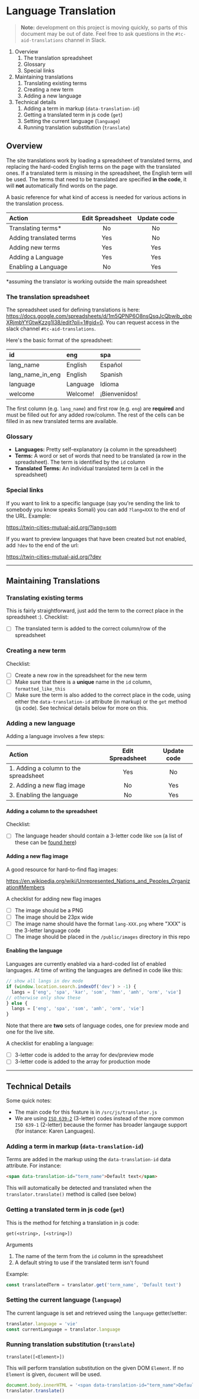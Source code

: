 # Language Translation

> **Note:** development on this project is moving quickly, so parts of this document may be out of date. Feel free to ask questions in the `#tc-aid-translations` channel in Slack.

1. Overview
   1. The translation spreadsheet
   2. Glossary
   3. Special links
2. Maintaining translations
   1. Translating existing terms
   2. Creating a new term
   3. Adding a new language
3. Technical details
   1. Adding a term in markup (`data-translation-id`)
   2. Getting a translated term in js code (`get`)
   3. Setting the current language (`language`)
   4. Running translation substitution (`translate`)

## Overview

The site translations work by loading a spreadsheet of translated terms, and replacing the hard-coded English terms on the page with the translated ones. If a translated term is missing in the spreadsheet, the English term will be used. The terms that need to be translated are specified **in the code**, it will **not** automatically find words on the page. 

A basic reference for what kind of access is needed for various actions in the translation process. 

| Action | Edit Spreadsheet | Update code |
| :-----------------| :-: | :-: |
| Translating terms* | No | No |
| Adding translated terms | Yes | No |
| Adding new terms | Yes | Yes | 
| Adding a Language | Yes | Yes | 
| Enabling a Language | No | Yes |

*assuming the translator is working outside the main spreadsheet

### The translation spreadsheet

The spreadsheet used for defining translations is here: https://docs.google.com/spreadsheets/d/1m5QPNP6O8nsQsqJcQbwib_obpXRjmbYYGtwKzzg1l38/edit?pli=1#gid=0. You can request access in the slack channel `#tc-aid-translations`.

Here's the basic format of the spreadsheet:

| id | eng | spa | 
| :--------- | :-------- |:--------- |
| lang_name | English | Español |
| lang_name_in_eng | English | Spanish |
| language | Language | Idioma |
| welcome | Welcome! | ¡Bienvenidos! |

The first column (e.g. `lang_name`) and first row (e.g. `eng`) are **required** and must be filled out for any added row/column. The rest of the cells can be filled in as new translated terms are available.

### Glossary

 * **Languages:** Pretty self-explanatory (a column in the spreadsheet)
 * **Terms:** A word or set of words that need to be translated (a row in the spreadsheet). The term is identified by the `id` column
 * **Translated Terms:** An individual translated term (a cell in the spreadsheet)

### Special links

If you want to link to a specific language (say you're sending the link to somebody you know speaks Somali) you can add `?lang=XXX` to the end of the URL. Example: 

https://twin-cities-mutual-aid.org/?lang=som

If you want to preview languages that have been created but not enabled, add `?dev` to the end of the url:

https://twin-cities-mutual-aid.org/?dev

---

## Maintaining Translations

### Translating existing terms

This is fairly straightforward, just add the term to the correct place in the spreadsheet :). Checklist:

 - [ ] The translated term is added to the correct column/row of the spreadsheet

### Creating a new term

Checklist:

 - [ ] Create a new row in the spreadsheet for the new term
 - [ ] Make sure that there is a **unique** name in the `id` column, `formatted_like_this`
 - [ ] Make sure the term is also added to the correct place in the code, using either the `data-translation-id` attribute (in markup) or the `get` method (js code). See technical details below for more on this.

### Adding a new language

Adding a language involves a few steps:

| Action | Edit Spreadsheet | Update code |
| :-----------------| :-: | :-: |
| 1. Adding a column to the spreadsheet | Yes | No |
| 2. Adding a new flag image | No | Yes |
| 3. Enabling the language | No | Yes | 

#### Adding a column to the spreadsheet

Checklist:

 - [ ] The language header should contain a 3-letter code like `som` (a list of these can be [found here](https://en.wikipedia.org/wiki/List_of_ISO_639-2_codes)) 

#### Adding a new flag image

A good resource for hard-to-find flag images:

https://en.wikipedia.org/wiki/Unrepresented_Nations_and_Peoples_Organization#Members

A checklist for adding new flag images

 - [ ] The image should be a PNG
 - [ ] The image should be 23px wide
 - [ ] The image name should have the format `lang-XXX.png` where "XXX" is the 3-letter language code
 - [ ] The image should be placed in the `/public/images` directory in this repo

#### Enabling the language

Languages are currently enabled via a hard-coded list of enabled languages. At time of writing the languages are defined in code like this:

```js
// show all langs in dev mode
if (window.location.search.indexOf('dev') > -1) {
  langs = ['eng', 'spa', 'kar', 'som', 'hmn', 'amh', 'orm', 'vie']
// otherwise only show these
} else {
  langs = ['eng', 'spa', 'som', 'amh', 'orm', 'vie']
}
```

Note that there are **two** sets of language codes, one for preview mode and one for the live site.

A checklist for enabling a language:

 - [ ] 3-letter code is added to the array for dev/preview mode
 - [ ] 3-letter code is added to the array for production mode

---

## Technical Details

Some quick notes:

 * The main code for this feature is in `/src/js/translator.js`
 * We are using [`ISO 639-2`](https://en.wikipedia.org/wiki/List_of_ISO_639-2_codes) (3-letter) codes instead of the more common `ISO 639-1` (2-letter) because the former has broader langauge support (for instance: Karen Languages).

 ### Adding a term in markup (`data-translation-id`)

 Terms are added in the markup using the `data-translation-id` data attribute. For instance:

 ```html
 <span data-translation-id="term_name">Default text</span>
 ```
This will automatically be detected and translated when the `translator.translate()` method is called (see below)

 ### Getting a translated term in js code (`get`)

 This is the method for fetching a translation in js code:

`get(<string>, [<string>])`

Arguments

1. The name of the term from the `id` column in the spreadsheet
2. A default string to use if the translated term isn't found

Example:


 ```js
const translatedTerm = translator.get('term_name', 'Default text')
 ```

### Setting the current language (`language`)

The current language is set and retrieved using the `language` getter/setter:

```js
translator.language = 'vie'
const currentLanguage = translator.language
```

### Running translation substitution (`translate`)

`translate([<Element>])`

This will perform translation substitution on the given DOM `Element`. If no `Element` is given, `document` will be used.

```js
document.body.innerHTML = '<span data-translation-id="term_name">Default text</span>'
translator.translate()
```